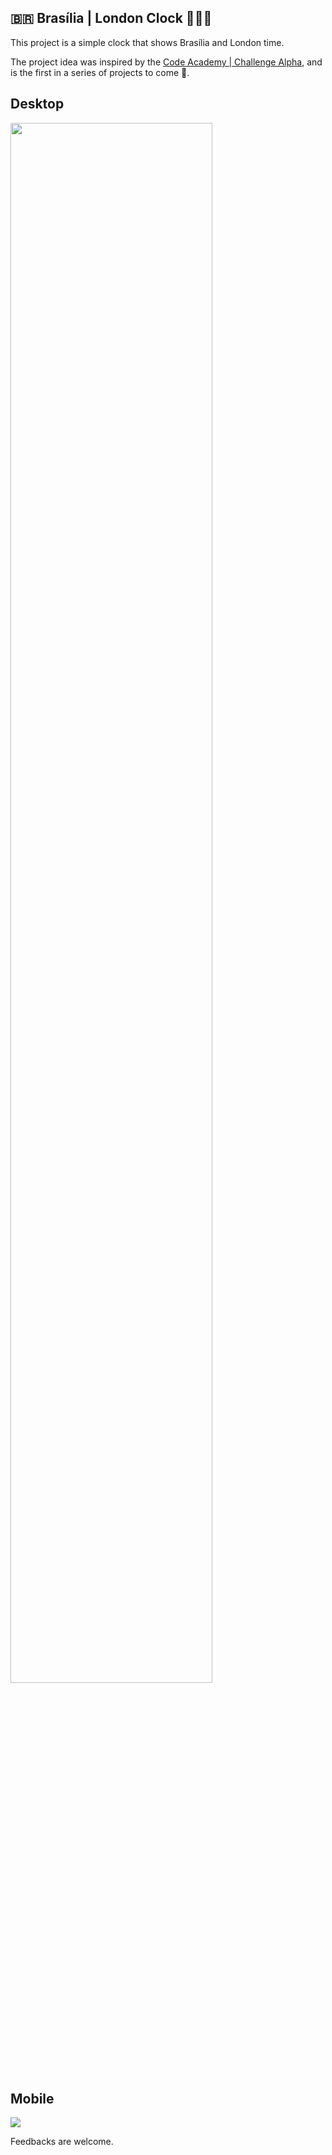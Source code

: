 ## 🇧🇷 Brasília | London Clock 💂🏼‍♀️

This project is a simple clock that shows Brasília and London time.

The project idea was inspired by the [Code Academy | Challenge Alpha](https://github.com/cybers-athletic/challenge-alpha), and is the first in a series of projects to come 🚀.

## Desktop
<img src="https://user-images.githubusercontent.com/40575988/105804097-b2c90000-5f7d-11eb-9517-c55413cacdf6.gif" width="80%">

## Mobile
<img src="https://user-images.githubusercontent.com/40575988/105804105-b78db400-5f7d-11eb-918c-4e1a329c5ece.gif">


Feedbacks are welcome.